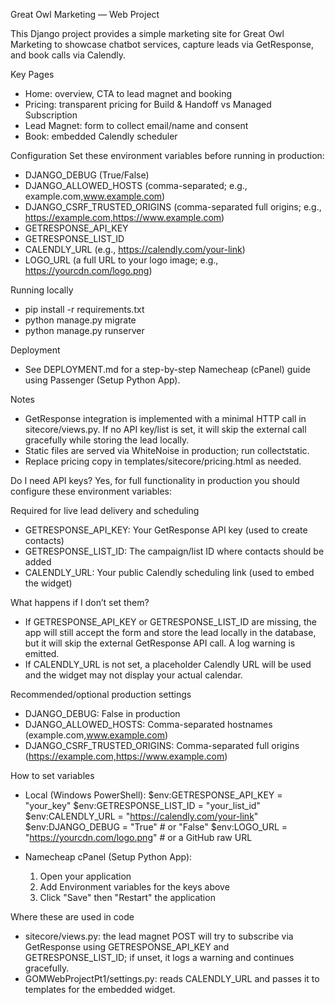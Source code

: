Great Owl Marketing — Web Project

This Django project provides a simple marketing site for Great Owl Marketing to showcase chatbot services, capture leads via GetResponse, and book calls via Calendly.

Key Pages
- Home: overview, CTA to lead magnet and booking
- Pricing: transparent pricing for Build & Handoff vs Managed Subscription
- Lead Magnet: form to collect email/name and consent
- Book: embedded Calendly scheduler

Configuration
Set these environment variables before running in production:
- DJANGO_DEBUG (True/False)
- DJANGO_ALLOWED_HOSTS (comma-separated; e.g., example.com,www.example.com)
- DJANGO_CSRF_TRUSTED_ORIGINS (comma-separated full origins; e.g., https://example.com,https://www.example.com)
- GETRESPONSE_API_KEY
- GETRESPONSE_LIST_ID
- CALENDLY_URL (e.g., https://calendly.com/your-link)
- LOGO_URL (a full URL to your logo image; e.g., https://yourcdn.com/logo.png)

Running locally
- pip install -r requirements.txt
- python manage.py migrate
- python manage.py runserver

Deployment
- See DEPLOYMENT.md for a step-by-step Namecheap (cPanel) guide using Passenger (Setup Python App).

Notes
- GetResponse integration is implemented with a minimal HTTP call in sitecore/views.py. If no API key/list is set, it will skip the external call gracefully while storing the lead locally.
- Static files are served via WhiteNoise in production; run collectstatic.
- Replace pricing copy in templates/sitecore/pricing.html as needed.


Do I need API keys?
Yes, for full functionality in production you should configure these environment variables:

Required for live lead delivery and scheduling
- GETRESPONSE_API_KEY: Your GetResponse API key (used to create contacts)
- GETRESPONSE_LIST_ID: The campaign/list ID where contacts should be added
- CALENDLY_URL: Your public Calendly scheduling link (used to embed the widget)

What happens if I don’t set them?
- If GETRESPONSE_API_KEY or GETRESPONSE_LIST_ID are missing, the app will still accept the form and store the lead locally in the database, but it will skip the external GetResponse API call. A log warning is emitted.
- If CALENDLY_URL is not set, a placeholder Calendly URL will be used and the widget may not display your actual calendar.

Recommended/optional production settings
- DJANGO_DEBUG: False in production
- DJANGO_ALLOWED_HOSTS: Comma-separated hostnames (example.com,www.example.com)
- DJANGO_CSRF_TRUSTED_ORIGINS: Comma-separated full origins (https://example.com,https://www.example.com)

How to set variables
- Local (Windows PowerShell):
  $env:GETRESPONSE_API_KEY = "your_key"
  $env:GETRESPONSE_LIST_ID = "your_list_id"
  $env:CALENDLY_URL = "https://calendly.com/your-link"
  $env:DJANGO_DEBUG = "True"  # or "False"
  $env:LOGO_URL = "https://yourcdn.com/logo.png"  # or a GitHub raw URL

- Namecheap cPanel (Setup Python App):
  1) Open your application
  2) Add Environment variables for the keys above
  3) Click "Save" then "Restart" the application

Where these are used in code
- sitecore/views.py: the lead magnet POST will try to subscribe via GetResponse using GETRESPONSE_API_KEY and GETRESPONSE_LIST_ID; if unset, it logs a warning and continues gracefully.
- GOMWebProjectPt1/settings.py: reads CALENDLY_URL and passes it to templates for the embedded widget.
